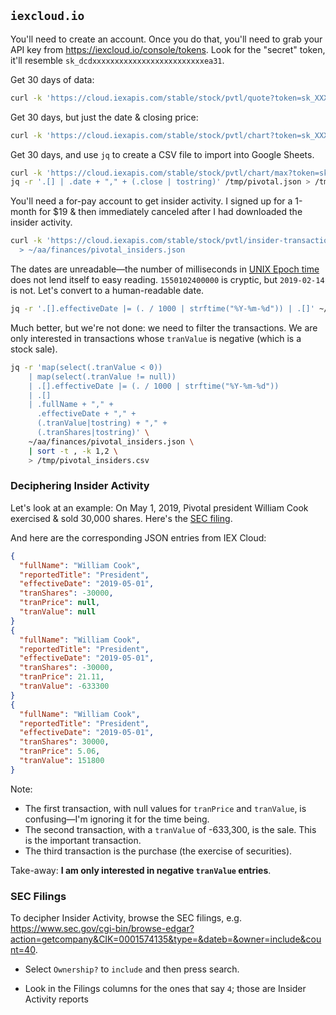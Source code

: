 ## `iexcloud.io`

You'll need to create an account. Once you do that, you'll need to grab your API
key from <https://iexcloud.io/console/tokens>. Look for the "secret" token,
it'll resemble `sk_dcdxxxxxxxxxxxxxxxxxxxxxxxxxea31`.

Get 30 days of data:
```bash
curl -k 'https://cloud.iexapis.com/stable/stock/pvtl/quote?token=sk_XXX&filter=latestTime,latestVolume,latestPrice'
```
Get 30 days, but just the date & closing price:
```bash
curl -k 'https://cloud.iexapis.com/stable/stock/pvtl/chart?token=sk_XXX&filter=date,close' | jq -r .
```
Get 30 days, and use `jq` to create a CSV file to import into Google Sheets.
```bash
curl -k 'https://cloud.iexapis.com/stable/stock/pvtl/chart/max?token=sk_XXX&chartCloseOnly=true' > /tmp/pivotal.json
jq -r '.[] | .date + "," + (.close | tostring)' /tmp/pivotal.json > /tmp/pivotal.csv
```

You'll need a for-pay account to get insider activity. I signed up for a 1-month
for $19 & then immediately canceled after I had downloaded the insider activity.

```bash
curl -k 'https://cloud.iexapis.com/stable/stock/pvtl/insider-transactions?token=sk_XXX’ \
  > ~/aa/finances/pivotal_insiders.json
```

The dates are unreadable—the number of milliseconds in [UNIX Epoch
time](https://en.wikipedia.org/wiki/Unix_time) does not lend itself to easy
reading. `1550102400000` is cryptic, but `2019-02-14` is not. Let's convert to a
human-readable date.

```bash
jq -r '.[].effectiveDate |= (. / 1000 | strftime("%Y-%m-%d")) | .[]' ~/aa/finances/pivotal_insiders.json
```

Much better, but we're not done: we need to filter the transactions. We are only
interested in transactions whose `tranValue` is negative (which is a stock
sale).

```bash
jq -r 'map(select(.tranValue < 0))
    | map(select(.tranValue != null))
    | .[].effectiveDate |= (. / 1000 | strftime("%Y-%m-%d"))
    | .[]
    | .fullName + "," +
      .effectiveDate + "," +
      (.tranValue|tostring) + "," +
      (.tranShares|tostring)' \
    ~/aa/finances/pivotal_insiders.json \
    | sort -t , -k 1,2 \
    > /tmp/pivotal_insiders.csv
```

### Deciphering Insider Activity

Let's look at an example: On May 1, 2019, Pivotal president William Cook
exercised & sold 30,000 shares. Here's the [SEC filing](https://www.sec.gov/Archives/edgar/data/1574135/000112760219017152/xslF345X03/form4.xml).

And here are the corresponding JSON entries from IEX Cloud:

```json
{
  "fullName": "William Cook",
  "reportedTitle": "President",
  "effectiveDate": "2019-05-01",
  "tranShares": -30000,
  "tranPrice": null,
  "tranValue": null
}
{
  "fullName": "William Cook",
  "reportedTitle": "President",
  "effectiveDate": "2019-05-01",
  "tranShares": -30000,
  "tranPrice": 21.11,
  "tranValue": -633300
}
{
  "fullName": "William Cook",
  "reportedTitle": "President",
  "effectiveDate": "2019-05-01",
  "tranShares": 30000,
  "tranPrice": 5.06,
  "tranValue": 151800
}
```

Note:

- The first transaction, with null values for `tranPrice` and `tranValue`, is
  confusing—I'm ignoring it for the time being.
- The second transaction, with a `tranValue` of -633,300, is the sale.  This is
  the important transaction.
- The third transaction is the purchase (the exercise of securities).

Take-away: **I am only interested in negative `tranValue` entries**.

### SEC Filings

To decipher Insider Activity, browse the SEC filings, e.g.
<https://www.sec.gov/cgi-bin/browse-edgar?action=getcompany&CIK=0001574135&type=&dateb=&owner=include&count=40>.

- Select `Ownership?` to `include` and then press search.

- Look in the Filings columns for the ones that say `4`; those are Insider
  Activity reports
